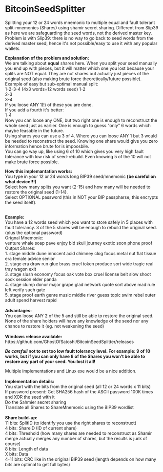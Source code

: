 # BitcoinSeedSplitter
Splitting your 12 or 24 words mnemonic to  multiple equal and fault tolerant split-mnemonics (Shares) using shamir secret sharing.
Different from Slip39 as here we are safeguarding the seed words, not the derived master key. Problem is with Slip39: there is no way to go back to seed words from the derived master seed, hence it's not possible/easy to use it with any popular wallets.

<b>Explanation of the problem and solution:</b><br/>
We are talking about <b>equal</b> shares here. When you split your seed manually you end up with pieces, but it will matter which one you lost because your splits are NOT equal. They are not shares but actually just pieces of the original seed (also making brute force theoretically/future possible).
Example of easy but sub-optimal manual split:<br/>
1-2-3-4 (4x3 words=12 words seed)
1-2 <br/>
2-3 <br/>
3-4 <br/>
If you loose ANY 1(!) of these you are done. <br/>
If you add a fourth it's better:<br/>
1-4 <br/>
Now you can loose any ONE, but two right one is enough to  reconstruct the whole seed just as earlier. One is enough to guess "only" 6 words which maybe feasable in the future.<br/>
Using shares you can use a 3 of 4. Where you can loose ANY 1 but 3 would be needed to reconstruct the seed. Knowing one share would give you zero information hence brute for is impoosbile.<br/>
You can go way up, like using 6 of 10 which gives you very high fault tolerance with low risk of seed-rebuild. Even knowing 5 of the 10 will not make brute force possible.<br/>

<b>How this implemantation works:</b><br/>
You type in  your 12 or 24 words long BIP39 seed/mnemonic <b>(be careful on what device!!!)</b><br/>
Select how many splits you want (2-15) and how many will be needed to restore the original seed (1-14).<br/>
Select OPTIONAL password (this in NOT your BIP passpharse, this encrypts the seed itself).<br/>

<br/>
<b>Example:</b><br/>
You have a 12 words seed which you want to store safely in 5 places with fault tolerancy. 3 of the 5 shares will be enough to rebuild the original seed.
(plus the optional password)
<br/>
Orignal Mnemonic:<br/>
venture whale soap pave enjoy bid skull journey exotic soon phone proof
<br/>
Output Shares:<br/>
1. stage middle dune innocent acid chimney clog focus metal nut flat tissue era female advice senior<br/>
2. stage era draw run glue brass cruel token produce sort wide tragic real tray wagon exit<br/>
3. stage slush economy focus oak vote box cruel license belt slow shoot sock session elder panda<br/>
4. stage clump donor major grape glad network quote sort above mad rule left verify such gate<br/>
5. stage proof earth genre music middle river guess topic swim rebel outer adult spend harvest rapid<br/>
<br/>
<b>Advantages:</b><br/>
You can loose ANY 2 of the 5 and still be able to restore the original seed.<br/>
None of the share holders will have any knowledge of the seed nor any chance to restore it (eg. not weakening the seed)<br/>

<br/>
<b>Windows release available:</b>
https://github.com/GhostOfSatoshi/BitcoinSeedSplitter/releases
<br/>

<b>*****Be carefull***** not to set too low fault tolerancy level. For example: 9 of 10 works, but if you can only have 8 of the Shares you won't be able to restore any part of your seed. You lost it all!</b>

Multiple implementations and Linux exe would be a nice addition.
<br/><br/>
<b>Implementation details:</b><br/>
You start with the bits from the original seed (all 12 or 24 words x 11 bits)<br/>
If password present: Get SHA256 hash of the ASCII password 100K times and  XOR the seed with it<br/>
Do the Sahmier secret sharing<br/>
Translate all Shares to ShareMnemonic using the BIP39 wordlist<br/>
<br/>
<b>Share build-up:</b><br/>
11 bits: SplitID (to identify you use the right shares to reconstruct)<br/>
4 bits:  ShareID (ID of current share)<br/>
4 bits:  Threshold (how many shares are needed to reconstruct as Shamir merge actually merges any number of shares, but the results is junk of course)<br/>
8 bits:  Length of data<br/>
X bits:  Data<br/>
4-11 bits: CRC like in the original BIP39 seed  (length depends on how many bits are optimal to get full bytes) <br/>
